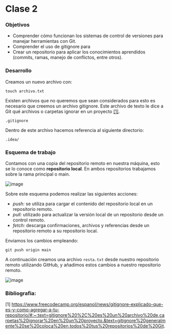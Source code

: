 # Clase 2

### Objetivos
-  Comprender cómo funcionan los sistemas de control de versiones para manejar herramientas con Git. 
-  Comprender el uso de gitignore para 
-  Crear un repositorio para aplicar los conocimientos aprendidos (commits, ramas, manejo de conflictos, entre otros). 
### Desarrollo

Creamos un nuevo archivo con:
```
touch archivo.txt
```

Existen archivos que no queremos que sean considerados para esto es necesario que creemos un archivo gitignore. Este archivo de texto le dice a Git qué archivos o carpetas ignorar en un proyecto [[1]](#1).
```
.gitignore
```
Dentro de este archivo hacemos referencia al siguiente directorio:
```
.idea/
```
### Esquema de trabajo
Contamos con una copia del repositorio remoto en nuestra máquina, esto se lo conoce como **repositorio local**. En ambos repositorios trabajamos sobre la rama principal o main.

![image](https://user-images.githubusercontent.com/20259832/141987710-7118f576-5b8e-4495-9bdb-b8d4fafb28c1.png)

Sobre este esquema podemos realizar las siguientes acciones:

- *push:* se utiliza para cargar el contenido del repositorio local en un repositorio remoto.
- *pull:* utilizado para actualizar la versión local de un repositorio desde un control remoto.
- *fetch:* descarga confirmaciones, archivos y referencias desde un repositorio remoto a su repositorio local.

Enviamos los cambios empleando:
```
git push origin main
```

A continuación creamos una archivo `resta.txt` desde nuestro repositorio remoto utilizando GitHub, y añadimos estos cambios a nuestro repositorio remoto.

![image](https://user-images.githubusercontent.com/20259832/141990145-8526490e-fb0a-40cd-b395-566fb19a6091.png)



### Bibliografia:
<a id="1">[1]</a> https://www.freecodecamp.org/espanol/news/gitignore-explicado-que-es-y-como-agregar-a-tu-repositorio/#:~:text=gitignore%20%2C%20es%20un%20archivo%20de,carpetas%20ignorar%20en%20un%20proyecto.&text=gitignore%20generalmente%20se%20coloca%20en,todos%20tus%20repositorios%20de%20Git.
